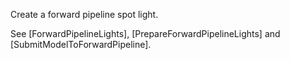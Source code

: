 Create a forward pipeline spot light.

See [ForwardPipelineLights], [PrepareForwardPipelineLights] and [SubmitModelToForwardPipeline].
